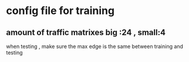 # config file for training
## amount of traffic matrixes big :24 , small:4  
when testing , make sure the max edge is the same between training and testing